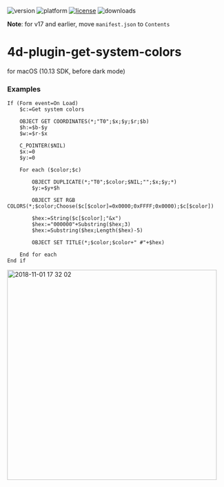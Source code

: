 ![version](https://img.shields.io/badge/version-17%2B-3E8B93)
![platform](https://img.shields.io/static/v1?label=platform&message=mac-intel%20|%20mac-arm&color=blue)
[![license](https://img.shields.io/github/license/miyako/4d-plugin-get-system-colors)](LICENSE)
![downloads](https://img.shields.io/github/downloads/miyako/4d-plugin-get-system-colors/total)

**Note**: for v17 and earlier, move `manifest.json` to `Contents`

# 4d-plugin-get-system-colors
for macOS (10.13 SDK, before dark mode)

### Examples

```
If (Form event=On Load)
	$c:=Get system colors 
	
	OBJECT GET COORDINATES(*;"T0";$x;$y;$r;$b)
	$h:=$b-$y
	$w:=$r-$x
	
	C_POINTER($NIL)
	$x:=0
	$y:=0
	
	For each ($color;$c)
		
		OBJECT DUPLICATE(*;"T0";$color;$NIL;"";$x;$y;*)
		$y:=$y+$h
		
		OBJECT SET RGB COLORS(*;$color;Choose($c[$color]=0x0000;0xFFFF;0x0000);$c[$color])
		
		$hex:=String($c[$color];"&x")
		$hex:="000000"+Substring($hex;3)
		$hex:=Substring($hex;Length($hex)-5)
		
		OBJECT SET TITLE(*;$color;$color+" #"+$hex)
		
	End for each 
End if 
```

<img width="486" alt="2018-11-01 17 32 02" src="https://user-images.githubusercontent.com/1725068/47841209-337b0f00-ddfc-11e8-91b7-913994c9a33b.png">
